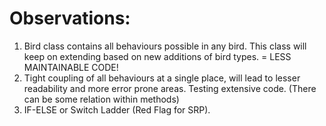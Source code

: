 # Observations:
1. Bird class contains all behaviours possible in any bird. This class will keep on extending based on new additions of bird types. = LESS MAINTAINABLE CODE!
2. Tight coupling of all behaviours at a single place, will lead to lesser readability and more error prone areas. Testing extensive code. (There can be some relation within methods)
3. IF-ELSE or Switch Ladder (Red Flag for SRP).